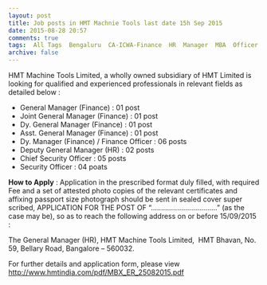 ```yaml
---
layout: post
title: Job posts in HMT Machnie Tools last date 15h Sep 2015   
date: 2015-08-28 20:57
comments: true
tags:  All Tags  Bengaluru  CA-ICWA-Finance  HR  Manager  MBA  Officer  Public-Sector  Security 
archive: false
---
```

HMT Machine Tools Limited, a wholly owned subsidiary of HMT Limited is looking for qualified and experienced professionals in relevant fields as detailed below :


- General Manager (Finance) : 01 post
- Joint General Manager (Finance) : 01 post
- Dy. General Manager (Finance) : 01 post
- Asst. General Manager (Finance) : 01 post
- Dy. Manager (Finance) / Finance Officer : 06 posts
- Deputy General Manager (HR) : 02 posts
- Chief Security Officer : 05 posts
- Security Officer : 04 poats


**How to Apply** : Application in the prescribed format duly  filled, with required Fee and a set of attested photo copies  of the relevant certificates and affixing passport size photograph should be sent in sealed cover super scribed,  APPLICATION FOR THE POST OF “.................................”  (as the  case may be), so as to reach the following address on or before 15/09/2015 :

The General Manager (HR), HMT Machine Tools Limited,  HMT Bhavan, No. 59, Bellary Road, Bangalore – 560032.

For further details and application form, please view <http://www.hmtindia.com/pdf/MBX_ER_25082015.pdf>



